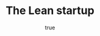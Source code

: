 ---
title: "The Lean startup"
bookCover: "/assets/book-covers/the-lean-startup.jpg"
slug: "the-lean-startup"
bookAuthor: "Eric Ries"
rating: 10
done: false
tags: []
detailedNotes: false
amazonLink: ""
author:
  name: Rico Trebeljahr
  picture: "/assets/blog/profile.jpeg"
---